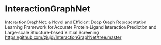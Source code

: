 # InteractionGraphNet
InteractionGraphNet: a Novel and Efficient Deep Graph Representation Learning Framework for Accurate Protein-Ligand Interaction Prediction and Large-scale Structure-based Virtual Screening
https://github.com/zjujdj/InteractionGraphNet/tree/master
